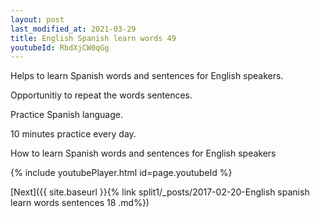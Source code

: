 ```yaml
---
layout: post
last_modified_at: 2021-03-29
title: English Spanish learn words 49 
youtubeId: RbdXjCW0qGg
---
```

 
 
Helps to learn Spanish words and sentences for English speakers.

Opportunitiy to repeat the words sentences. 

Practice Spanish language. 
 
10 minutes practice every day. 
 
How to learn Spanish words and sentences for English speakers 
 
{% include youtubePlayer.html id=page.youtubeId %}
 
 
[Next]({{ site.baseurl }}{% link  split1/_posts/2017-02-20-English spanish learn words sentences 18 .md%})
 
